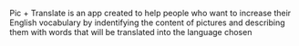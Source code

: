 Pic + Translate is an app created to help people who want to increase their English vocabulary by indentifying the content of pictures and describing them with words that will be translated into the language chosen




